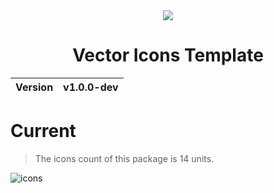 <div align="center">
  <img src="https://github.com/user-attachments/assets/70bf9dc7-bda8-47bd-9b68-c2dfe553bab1">
  <h1>Vector Icons Template</h1>
  <table>
        <thead>
          <tr>
            <th>Version</th>
            <th>v1.0.0-dev</th>
          </tr>
        </tbody>
    </table>
</div>

# Current
> The icons count of this package is 14 units.

![icons](https://github.com/user-attachments/assets/586a7b84-3fa6-497b-9b7f-7f683df70a7d)

